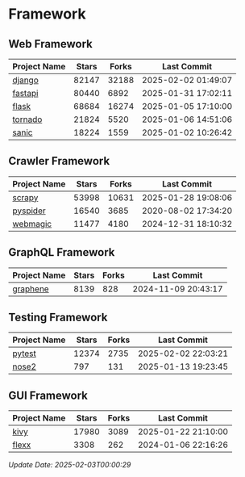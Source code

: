 # Framework

## Web Framework
| Project Name | Stars | Forks | Last Commit |
| ------------ | ----- | ----- | ----------- |
| [django](https://github.com/django/django) | 82147 | 32188 | 2025-02-02 01:49:07 |
| [fastapi](https://github.com/fastapi/fastapi) | 80440 | 6892 | 2025-01-31 17:02:11 |
| [flask](https://github.com/pallets/flask) | 68684 | 16274 | 2025-01-05 17:10:00 |
| [tornado](https://github.com/tornadoweb/tornado) | 21824 | 5520 | 2025-01-06 14:51:06 |
| [sanic](https://github.com/sanic-org/sanic) | 18224 | 1559 | 2025-01-02 10:26:42 |

## Crawler Framework
| Project Name | Stars | Forks | Last Commit |
| ------------ | ----- | ----- | ----------- |
| [scrapy](https://github.com/scrapy/scrapy) | 53998 | 10631 | 2025-01-28 19:08:06 |
| [pyspider](https://github.com/binux/pyspider) | 16540 | 3685 | 2020-08-02 17:34:20 |
| [webmagic](https://github.com/code4craft/webmagic) | 11477 | 4180 | 2024-12-31 18:10:32 |

## GraphQL Framework
| Project Name | Stars | Forks | Last Commit |
| ------------ | ----- | ----- | ----------- |
| [graphene](https://github.com/graphql-python/graphene) | 8139 | 828 | 2024-11-09 20:43:17 |

## Testing Framework
| Project Name | Stars | Forks | Last Commit |
| ------------ | ----- | ----- | ----------- |
| [pytest](https://github.com/pytest-dev/pytest) | 12374 | 2735 | 2025-02-02 22:03:21 |
| [nose2](https://github.com/nose-devs/nose2) | 797 | 131 | 2025-01-13 19:23:45 |

## GUI Framework
| Project Name | Stars | Forks | Last Commit |
| ------------ | ----- | ----- | ----------- |
| [kivy](https://github.com/kivy/kivy) | 17980 | 3089 | 2025-01-22 21:10:00 |
| [flexx](https://github.com/flexxui/flexx) | 3308 | 262 | 2024-01-06 22:16:26 |

*Update Date: 2025-02-03T00:00:29*